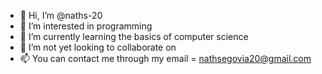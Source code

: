 - 👋 Hi, I’m @naths-20
- 👀 I’m interested in programming
- 🌱 I’m currently learning the basics of computer science
- 💞️ I’m not yet looking to collaborate on
- 📫 You can contact me through my email = nathsegovia20@gmail.com

<!---
naths-20/naths-20 is a ✨ special ✨ repository because its `README.md` (this file) appears on your GitHub profile.
You can click the Preview link to take a look at your changes.
--->
